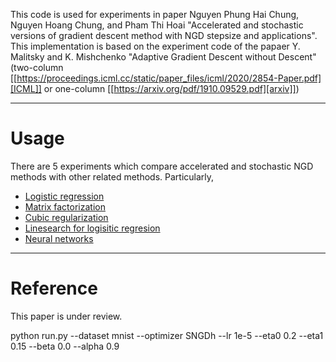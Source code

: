 This code is used for experiments in paper Nguyen Phung Hai Chung, Nguyen Hoang Chung, and Pham Thi Hoai "Accelerated and stochastic versions of gradient descent method with NGD stepsize and applications". This implementation is based on the experiment code of the papaer Y. Malitsky and K. Mishchenko "Adaptive Gradient Descent without Descent" (two-column [[https://proceedings.icml.cc/static/paper_files/icml/2020/2854-Paper.pdf][ICML]] or one-column [[https://arxiv.org/pdf/1910.09529.pdf][arxiv]])

--------
# Usage
There are 5 experiments which compare accelerated and stochastic NGD methods with other related methods. Particularly,

- [Logistic regression](Accelerated_NGD/logistic_regression.ipynb)
- [Matrix factorization](Accelerated_NGD/matrix_factorization.ipynb)
- [Cubic regularization](Accelerated_NGD/cubic_regularization.ipynb)
- [Linesearch for logisitic regresion](Accelerated_NGD/linesearch_logistic_regression_w8a.ipynb)
- [Neural networks](SNGD/optimizer.py)
--------
# Reference
This paper is under review.

python run.py --dataset mnist --optimizer SNGDh --lr 1e-5 --eta0 0.2 --eta1 0.15 --beta 0.0 --alpha 0.9
